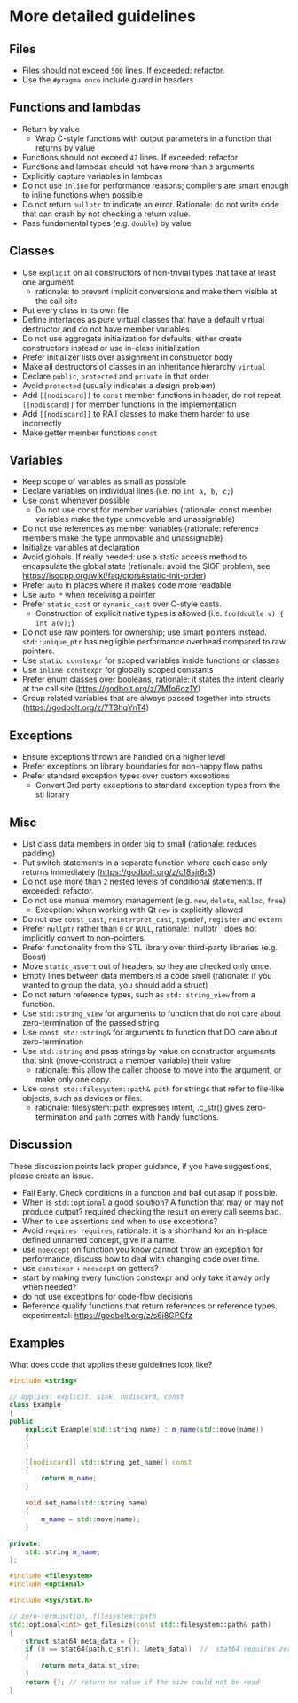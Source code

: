 # More detailed guidelines


## Files

-   Files should not exceed `500` lines. If exceeded: refactor.
-   Use the `#pragma once` include guard in headers

## Functions and lambdas

-   Return by value
    -   Wrap C-style functions with output parameters in a function that returns by value
-   Functions should not exceed `42` lines. If exceeded: refactor
-   Functions and lambdas should not have more than `3` arguments
-   Explicitly capture variables in lambdas
-   Do not use `inline` for performance reasons; compilers are smart enough to inline functions when possible
-   Do not return `nullptr` to indicate an error. Rationale: do not write code that can crash by not checking a return value.
-   Pass fundamental types (e.g. `double`) by value

## Classes

-   Use `explicit` on all constructors of non-trivial types that take at least one argument 
    - rationale: to prevent implicit conversions and make them visible at the call site
-   Put every class in its own file
-   Define interfaces as pure virtual classes that have a default virtual destructor and do not have member variables
-   Do not use aggregate initialization for defaults; either create constructors instead or use in-class initialization
-   Prefer initializer lists over assignment in constructor body
-   Make all destructors of classes in an inheritance hierarchy `virtual`
-   Declare `public`, `protected` and `private` in that order
-   Avoid `protected` (usually indicates a design problem)
-   Add `[[nodiscard]]` to `const` member functions in header, do not repeat `[[nodiscard]]` for member functions in the implementation
-   Add `[[nodiscard]]` to RAII classes to make them harder to use incorrectly
-   Make getter member functions `const`


## Variables

-   Keep scope of variables as small as possible
-   Declare variables on individual lines (i.e. no `int a, b, c;`)
-   Use `const` whenever possible
    -   Do not use const for member variables (rationale: const member variables make the type unmovable and unassignable)
-   Do not use references as member variables (rationale: reference members make the type unmovable and unassignable)
-   Initialize variables at declaration
-   Avoid globals. If really needed: use a static access method to encapsulate the global state (rationale: avoid the SIOF problem, see https://isocpp.org/wiki/faq/ctors#static-init-order)
-   Prefer `auto` in places where it makes code more readable
-   Use `auto *` when receiving a pointer
-   Prefer `static_cast` or `dynamic_cast` over C-style casts.
    -   Construction of explicit native types is allowed (i.e. `foo(double v) { int a(v);`)
-   Do not use raw pointers for ownership; use smart pointers instead. `std::unique_ptr` has negligible performance overhead compared to raw pointers.
-   Use `static constexpr` for scoped variables inside functions or classes
-   Use `inline constexpr` for globally scoped constants
-   Prefer enum classes over booleans, rationale: it states the intent clearly at the call site (https://godbolt.org/z/7Mfo6oz1Y)
-   Group related variables that are always passed together into structs (https://godbolt.org/z/7T3hqYnT4)

## Exceptions

-   Ensure exceptions thrown are handled on a higher level
-   Prefer exceptions on library boundaries for non-happy flow paths
-   Prefer standard exception types over custom exceptions
    -   Convert 3rd party exceptions to standard exception types from the stl library


## Misc

-   List class data members in order big to small (rationale: reduces padding)
-   Put switch statements in a separate function where each case only returns immediately (https://godbolt.org/z/cf8sjr8r3)
-   Do not use more than `2` nested levels of conditional statements. If exceeded: refactor.
-   Do not use manual memory management (e.g. `new`, `delete`, `malloc`, `free`)
    -   Exception: when working with Qt `new` is explicitly allowed
-   Do not use `const_cast`, `reinterpret_cast`, `typedef`, `register` and `extern`
-   Prefer `nullptr` rather than `0` or `NULL`, rationale: `nullptr`` does not implicitly convert to non-pointers.
-   Prefer functionality from the STL library over third-party libraries (e.g. Boost)
-   Move `static_assert` out of headers, so they are checked only once.
-   Empty lines between data members is a code smell (rationale: if you wanted to group the data, you should add a struct)
-   Do not return reference types, such as `std::string_view` from a function.
-   Use `std::string_view` for arguments to function that do not care about zero-termination of the passed string
-   Use `const std::string&` for arguments to function that DO care about zero-termination
-   Use `std::string` and pass strings by value on constructor arguments that sink (move-construct a member variable) their value 
    - rationale: this allow the caller choose to move into the argument, or make only one copy.
-   Use `const std::filesystem::path& path` for strings that refer to file-like objects, such as devices or files.
    - rationale: filesystem::path expresses intent, .c_str() gives zero-termination and `path` comes with handy functions.

## Discussion

These discussion points lack proper guidance, if you have suggestions, please create an issue. 

-   Fail Early. Check conditions in a function and bail out asap if possible.
-   When is `std::optional` a good solution? A function that may or may not produce output? required checking the result on every call seems bad.
-   When to use assertions and when to use exceptions?
-   Avoid `requires requires`, rationale: it is a shorthand for an in-place defined unnamed concept, give it a name.
-   use `noexcept` on function you know cannot throw an exception for performance, discuss how to deal with changing code over time.
-   use `constexpr` + `noexcept` on getters?
-   start by making every function constexpr and only take it away only when needed?
-   do not use exceptions for code-flow decisions
-   Reference qualify functions that return references or reference types. experimental: https://godbolt.org/z/s6j8GPGfz

## Examples

What does code that applies these guidelines look like?

```cpp
#include <string>

// applies: explicit, sink, nodiscard, const
class Example
{
public:
    explicit Example(std::string name) : m_name(std::move(name))
    {
    }

    [[nodiscard]] std::string get_name() const
    {
        return m_name;
    }

    void set_name(std::string name)
    {
        m_name = std::move(name);
    }

private:
    std::string m_name;
};

#include <filesystem>
#include <optional>

#include <sys/stat.h>

// zero-termination, filesystem::path
std::optional<int> get_filesize(const std::filesystem::path& path)
{
    struct stat64 meta_data = {};
    if (0 == stat64(path.c_str(), &meta_data))  //  stat64 requires zero-termination
    {
        return meta_data.st_size;
    }
    return {}; // return no value if the size could not be read
}
```
